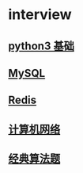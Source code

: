 # interview

## [python3 基础](./Python%203%20%E5%9F%BA%E7%A1%80.md)

## [MySQL](./MySQL.md)

## [Redis](./Redis.md)

## [计算机网络](./计算机网络.md)

## [经典算法题](./经典算法题.md)